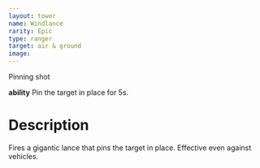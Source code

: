 ```yaml
---
layout: tower
name: Windlance
rarity: Epic
type: ranger
target: air & ground
image: 
---
```


Pinning shot

**ability** Pin the target in place for 5s.

# Description

Fires a gigantic lance that pins the target in place. Effective even against vehicles.
